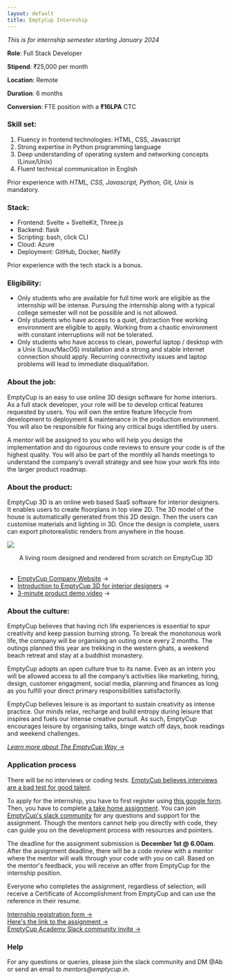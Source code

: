 ```yaml
---
layout: default
title: EmptyCup Internship
---
```



_This is for internship semester starting January 2024_

__Role__: Full Stack Developer

__Stipend__: ₹25,000 per month

__Location__: Remote

__Duration__: 6 months

__Conversion__: FTE position with a __₹16LPA__ CTC 

### Skill set:

1. Fluency in frontend technologies: HTML, CSS, Javascript
2. Strong expertise in Python programming language
3. Deep understanding of operating system and networking concepts (Linux/Unix)
4. Fluent technical communication in English

Prior experience with _HTML, CSS, Javascript, Python, Git, Unix_ is mandatory.


### Stack:

- Frontend: Svelte + SvelteKit, Three.js
- Backend: flask
- Scripting: bash, click CLI
- Cloud: Azure
- Deployment: GitHub, Docker, Netlify

Prior experience with the tech stack is a bonus.


### Eligibility:

+ Only students who are available for full time work are eligible as the internship will be intense. Pursuing the internship along with a typical college semester will not be possible and is not allowed.
+ Only students who have access to a quiet, distraction free working environment are eligible to apply. Working from a chaotic environment with constant interruptions will not be tolerated.
+ Only students who have access to clean, powerful laptop / desktop with a Unix (Linux/MacOS) installation and a strong and stable internet connection should apply. Recurring connectivity issues and laptop problems will lead to immediate disqualifation.


### About the job:

EmptyCup is an easy to use online 3D design software for home interiors. As a full stack developer, your role will be to develop critical features requested by users. You will own the entire feature lifecycle from development to deployment & maintenance in the production environment. You will also be responsible for fixing any critical bugs identified by users.

A mentor will be assigned to you who will help you design the implementation and do rigourous code reviews to ensure your code is of the highest quality. You will also be part of the monthly all hands meetings to understand the company’s overall strategy and see how your work fits into the larger product roadmap.



### About the product:

EmptyCup 3D is an online web based SaaS software for interior designers. It enables users to create floorplans in top view 2D. The 3D model of the house is automatically generated from this 2D design. Then the users can customise materials and lighting in 3D. Once the design is complete, users can export photorealistic renders from anywhere in the house. 

![](/images/sample-render.png)
<center>A living room designed and rendered from scratch on EmptyCup 3D</center> <br>


- [EmptyCup Company Website](https://emptycup.in) →
- [Introduction to EmptyCup 3D for interior designers](https://emptycuphq.medium.com/caring-for-creativity-5273bb311017) →
- [3-minute product demo video](https://www.youtube.com/watch?v=cu_fyu44a-I) →



### About the culture:

EmptyCup believes that having rich life experiences is essential to spur creativity and keep passion burning strong. To break the monotonous work life, the company will be organising an outing once every 2 months. The outings planned this year are trekking in the western ghats, a weekend beach retreat and stay at a buddhist monastery.

EmptyCup adopts an open culture true to its name. Even as an intern you will be allowed access to all the company’s activities like marketing, hiring, design, customer engagment, social media, planning and finances as long as you fulfill your direct primary responsibilities satisfactorily.

EmptyCup believes leisure is as important to sustain creativity as intense practice. Our minds relax, recharge and build entropy during leisure that inspires and fuels our intense creative pursuit. As such, EmptyCup encourages leisure by organising talks, binge watch off days, book readings and weekend challenges.

_[Learn more about The EmptyCup Way →](/about/emptycup-way)_

### Application process

There will be no interviews or coding tests. [EmptyCup believes interviews are a bad test for good talent](https://emptycuphq.medium.com/guerilla-hiring-62a912c57eb6). 

To apply for the internship, you have to first register using [this google form](https://forms.gle/a2NjvXYAN1YQRugm9). Then, you have to complete [a take home assignment](/academy/assignment). You can join [EmptyCup's slack community](https://join.slack.com/t/emptycupacademy/shared_invite/zt-256nm43bn-BNQb_UeEn3mI2QrnjMJ9GA) for any questions and support for the assignment. Though the mentors cannot help you directly with code, they can guide you on the development process with resources and pointers. 

The deadline for the assignment submission is **December 1st @ 6.00am**. After the assignment deadline, there will be a code review with a mentor where the mentor will walk through your code with you on call. Based on the mentor's feedback, you will receive an offer from EmptyCup for the internship position.

Everyone who completes the assignment, regardless of selection, will receive a Certificate of Accomplishment from EmptyCup and can use the reference in their resume.

[Internship registration form →](https://forms.gle/a2NjvXYAN1YQRugm9)<br>
[Here's the link to the assignment →](/academy/assignment)<br>
[EmptyCup Academy Slack community invite →](https://join.slack.com/t/emptycupacademy/shared_invite/zt-256nm43bn-BNQb_UeEn3mI2QrnjMJ9GA)<br>


### Help

For any questions or queries, please join the slack community and DM @Ab or send an email to _mentors@emptycup.in_.